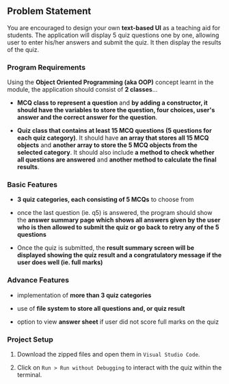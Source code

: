## Problem Statement

You are encouraged to design your own **text-based UI** as a teaching aid for students. The application will display 5 quiz questions one by one, allowing user to enter his/her answers and submit the quiz. It then display the results of the quiz. 

### Program Requirements

Using the **Object Oriented Programming (aka OOP)** concept learnt in the module, the application should consist of **2 classes**...

- **MCQ class to represent a question** and **by adding a constructor, it should have the variables to store the question, four choices, user's answer and the correct answer for the question**.

- **Quiz class that contains at least 15 MCQ questions (5 questions for each quiz category)**. It should have **an array that stores all 15 MCQ objects** and **another array to store the 5 MCQ objects from the selected category**. It should also include **a method to check whether all questions are answered** and **another method to calculate the final results**.

### Basic Features

- **3 quiz categories, each consisting of 5 MCQs** to choose from

- once the last question (ie. q5) is answered, the program should show the **answer summary page which shows all answers given by the user who is then allowed to submit the quiz or go back to retry any of the 5 questions**

-	Once the quiz is submitted, the **result summary screen will be displayed showing the quiz result and a congratulatory message if the user does well (ie. full marks)**

### Advance Features

- implementation of **more than 3 quiz categories** 

- use of **file system to store all questions and, or quiz result**

- option to view **answer sheet** if user did not score full marks on the quiz

### Project Setup

1. Download the zipped files and open them in ```Visual Studio Code```.

2. Click on `Run > Run without Debugging` to interact with the quiz within the terminal.
